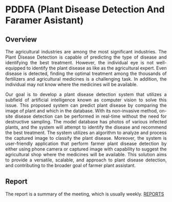 # PDDFA (Plant Disease Detection And Faramer Asistant)

## Overview
<p align="justify">
The agricultural industries are among the most significant industries. The Plant Disease Detection is capable of predicting the type of disease and identifying the best treatment. However, the individual eye is not well-equipped to identify the plant disease as like as the agricultural expert. Even disease is detected, finding the optimal treatment among the thousands of fertilizers and agricultural medicines is a challenging task. In addition, the individual may not know where the medicines will be available.
</p>
<p align="justify">
Our goal is to develop a plant disease detection system that utilizes a subfield of artificial intelligence known as computer vision to solve this issue. This proposed system can predict plant disease by comparing the image of plant and which in the database. With its non-invasive method, on-site disease detection can be performed in real-time without the need for destructive sampling. The model database has photos of various infected plants, and the system will attempt to identify the disease and recommend the best treatment. The system utilizes an algorithm to analyze and process the captured image to classify the plant disease. Moreover, the system is user-friendly application that perform farmer plant disease detection by either using phone camera or captured image with capability to suggest the agricultural shop where the medicines will be available. This solution aims to provide a versatile, scalable, and approach to plant disease detection, and contributing to the broader goal of farmer plant assistant.
</p>

## Report
The report is a summary of the meeting, which is usually weekly. [REPORTS](https://github.com/PDDFA/Docs-Reports/tree/main/REPORTS)